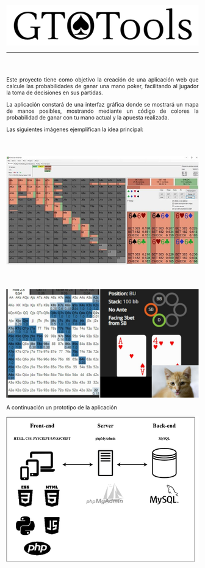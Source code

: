 <div align="center" bgcolor="white">

<img src="img/Logo-prototipo.png">

</div>

<hr/>

<br/><br/>

<div align="justify">

Este proyecto tiene como objetivo la creación de una aplicación web que calcule las probabilidades de ganar una mano poker, facilitando al jugador la toma de decisiones en sus partidas.

La aplicación constará de una interfaz gráfica donde se mostrará un mapa de manos posibles, mostrando mediante un código de colores la probabilidad de ganar con tu mano actual y la apuesta realizada.

Las siguientes imágenes ejemplifican la idea principal:

</div>

<br/><br/>

<div align="center">

<img src="img/solver1.jpg">

<br/><br/>

<img src="img/solver2.jpg">

<div align="justify">

A continuación un prototipo de la aplicación

</div>

<div align="center">

<img src="img/prototipo_GTOTools.png">

</div>

</div>

